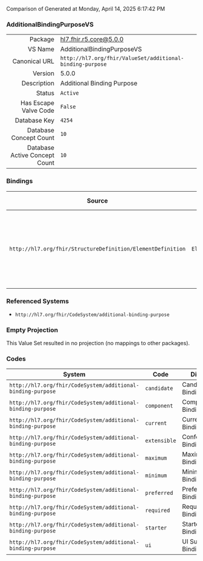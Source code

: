 Comparison of 
Generated at Monday, April 14, 2025 6:17:42 PM

### AdditionalBindingPurposeVS

|      |     |
| ---: | --- |
| Package | hl7.fhir.r5.core@5.0.0 |
| VS Name | AdditionalBindingPurposeVS |
| Canonical URL | `http://hl7.org/fhir/ValueSet/additional-binding-purpose` |
| Version | 5.0.0 |
| Description | Additional Binding Purpose |
| Status | `Active` |
| Has Escape Valve Code | `False` |
| Database Key | `4254` |
| Database Concept Count | `10` |
| Database Active Concept Count | `10` |
### Bindings

| Source | Element | Binding | Strength | Element Short |
| ------ | ------- | ------- | -------- | ------------- |
| `http://hl7.org/fhir/StructureDefinition/ElementDefinition` | `ElementDefinition.binding.additional.purpose` | `http://hl7.org/fhir/ValueSet/additional-binding-purpose\|5.0.0` | `Required` | maximum \| minimum \| required \| extensible \| candidate \| current \| preferred \| ui \| starter \| component |

### Referenced Systems

* `http://hl7.org/fhir/CodeSystem/additional-binding-purpose`
### Empty Projection

This Value Set resulted in no projection (no mappings to other packages).

### Codes

| System | Code | Display |
| ------ | ---- | ------- |
| `http://hl7.org/fhir/CodeSystem/additional-binding-purpose` | `candidate` | Candidate Binding |
| `http://hl7.org/fhir/CodeSystem/additional-binding-purpose` | `component` | Component Binding |
| `http://hl7.org/fhir/CodeSystem/additional-binding-purpose` | `current` | Current Binding |
| `http://hl7.org/fhir/CodeSystem/additional-binding-purpose` | `extensible` | Conformance Binding |
| `http://hl7.org/fhir/CodeSystem/additional-binding-purpose` | `maximum` | Maximum Binding |
| `http://hl7.org/fhir/CodeSystem/additional-binding-purpose` | `minimum` | Minimum Binding |
| `http://hl7.org/fhir/CodeSystem/additional-binding-purpose` | `preferred` | Preferred Binding |
| `http://hl7.org/fhir/CodeSystem/additional-binding-purpose` | `required` | Required Binding |
| `http://hl7.org/fhir/CodeSystem/additional-binding-purpose` | `starter` | Starter Binding |
| `http://hl7.org/fhir/CodeSystem/additional-binding-purpose` | `ui` | UI Suggested Binding |
